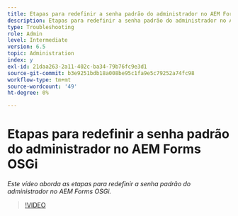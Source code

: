 ```yaml
---
title: Etapas para redefinir a senha padrão do administrador no AEM Forms OSGi
description: Etapas para redefinir a senha padrão do administrador no AEM Forms OSGi
type: Troubleshooting
role: Admin
level: Intermediate
version: 6.5
topic: Administration
index: y
exl-id: 21daa263-2a11-402c-ba34-79b76fc9e3d1
source-git-commit: b3e9251bdb18a008be95c1fa9e5c79252a74fc98
workflow-type: tm+mt
source-wordcount: '49'
ht-degree: 0%

---
```


# Etapas para redefinir a senha padrão do administrador no AEM Forms OSGi

*Este vídeo aborda as etapas para redefinir a senha padrão do administrador no AEM Forms OSGi.*

>[!VIDEO](https://video.tv.adobe.com/v/335542?quality=12&learn=on)
